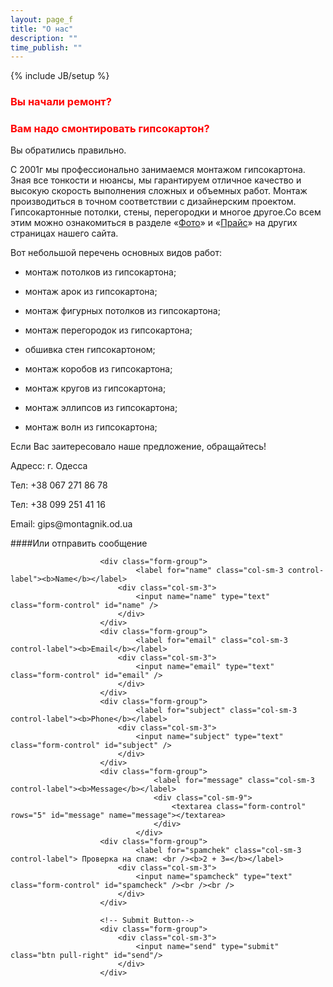 ```yaml
---
layout: page_f
title: "О нас"
description: ""
time_publish: ""
---
```

{% include JB/setup %}

<h3><span style="color: #ff0000;">Вы начали ремонт?</span><br />
</h3><h3><span style="color: #ff0000;">Вам надо смонтировать гипсокартон?</span></h3>
Вы обратились правильно.

 С 2001г мы профессионально занимаемся монтажом гипсокартона. Зная все тонкости и нюансы, мы гарантируем отличное качество и высокую скорость выполнения сложных и объемных работ.
 Монтаж производиться в точном соответствии с дизайнерским проектом.
 Гипсокартонные потолки, стены, перегородки и многое другое.Со всем этим можно ознакомиться в разделе &laquo;[Фото](foto1.html)&raquo; и &laquo;[Прайс](price)&raquo; на других страницах нашего сайта.

Вот небольшой перечень основных видов работ:

*  монтаж потолков из гипсокартона;

*  монтаж арок из гипсокартона;

*  монтаж фигурных потолков из гипсокартона;

*  монтаж перегородок из гипсокартона;

*  обшивка стен гипсокартоном;

*  монтаж коробов из гипсокартона;

*  монтаж кругов из гипсокартона;

*  монтаж эллипсов из гипсокартона;

*  монтаж волн из гипсокартона;


Если Вас заитересовало наше предложение, обращайтесь!

Адресс: г. Одесса
                  
Тел: &#43;&#51;&#56;&#32;&#48;&#54;&#55;&#32;&#50;&#55;&#49;&#32;&#56;&#54;&#32;&#55;&#56;

Тел: &#43;&#51;&#56;&#32;&#48;&#57;&#57;&#32;&#50;&#53;&#49;&#32;&#52;&#49;&#32;&#49;&#54;
                  
Email: &#103;&#105;&#112;&#115;&#64;&#109;&#111;&#110;&#116;&#97;&#103;&#110;&#105;&#107;&#46;&#111;&#100;&#46;&#117;&#97;


####Или отправить сообщение


<div class="contact-form-wrapper" id="tabs">
	<form method="post" action="m.php" class="form-horizontal" role="form">


                    	<div class="form-group">
                      			<label for="name" class="col-sm-3 control-label"><b>Name</b></label>
                        	<div class="col-sm-3">    
                          		<input name="name" type="text" class="form-control" id="name" />
                        	</div>  	
                    	</div>
                    	<div class="form-group">
            					<label for="email" class="col-sm-3 control-label"><b>Email</b></label>
            				<div class="col-sm-3">
            					<input name="email" type="text" class="form-control" id="email" />
            				</div>
            			</div>	
            			<div class="form-group">
            					<label for="subject" class="col-sm-3 control-label"><b>Phone</b></label>
            				<div class="col-sm-3">
            					<input name="subject" type="text" class="form-control" id="subject" />
            				</div>
            			</div>	
            			<div class="form-group">
									<label for="message" class="col-sm-3 control-label"><b>Message</b></label>
									<div class="col-sm-9">
										<textarea class="form-control" rows="5" id="message" name="message"></textarea>
									</div>
								</div>
                 		<div class="form-group">
            					<label for="spamchek" class="col-sm-3 control-label"> Проверка на спам: <br /><b>2 + 3=</b></label>
							<div class="col-sm-3">
								<input name="spamcheck" type="text" class="form-control" id="spamcheck" /><br /><br />
							</div>
						</div>

            			<!-- Submit Button-->
                 		<div class="form-group">
                 			<div class="col-sm-3">
                 		    	<input name="send" type="submit" class="btn pull-right" id="send"/>
                 		    </div>
                 		</div>

</form></div>

